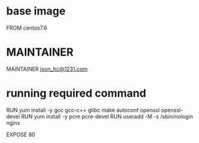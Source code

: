 # base image
FROM centos7.6

# MAINTAINER
MAINTAINER json_hc@1231.com



# running required command
RUN yum install -y gcc gcc-c++ glibc make autoconf openssl openssl-devel 
RUN yum install -y  pcre pcre-devel
RUN useradd -M -s /sbin/nologin nginx

EXPOSE 80
